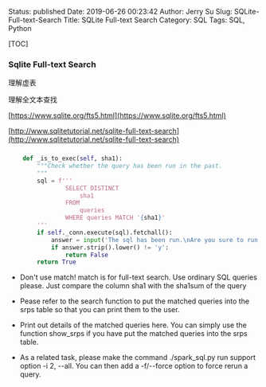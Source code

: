 Status: published
Date: 2019-06-26 00:23:42
Author: Jerry Su
Slug: SQLite-Full-text-Search
Title: SQLite Full-text Search
Category: SQL
Tags: SQL, Python

[TOC]

### Sqlite Full-text Search

理解虚表

理解全文本查找

[https://www.sqlite.org/fts5.html](https://www.sqlite.org/fts5.html)

[http://www.sqlitetutorial.net/sqlite-full-text-search](http://www.sqlitetutorial.net/sqlite-full-text-search)

### 

```python
    def _is_to_exec(self, sha1):
        """Check whether the query has been run in the past.
        """
        sql = f'''
                SELECT DISTINCT
                    sha1
                FROM
                    queries
                WHERE queries MATCH '{sha1}'
        '''
        if self._conn.execute(sql).fetchall():
            answer = input('The sql has been run.\nAre you sure to run the sql again? (y/[n]): ')
            if answer.strip().lower() != 'y':
                return False
        return True
```

- Don't use match! match is for full-text search. Use ordinary SQL queries please. Just compare the column sha1 with the sha1sum of the query

- Pease refer to the search function to put the matched queries into the srps table so that you can print them to the user.

- Print out details of the matched queries here. You can simply use the function show_srps if you have put the matched queries into the srps table.

- As a related task, please make the command ./spark_sql.py run support option -i 2, --all. You can then add a -f/--force option to force rerun a query.


